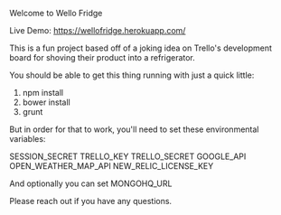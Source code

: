 Welcome to Wello Fridge

Live Demo: https://wellofridge.herokuapp.com/

This is a fun project based off of a joking idea on Trello's development board for shoving their product into a refrigerator.

You should be able to get this thing running with just a quick little:

1. npm install
2. bower install
3. grunt

But in order for that to work, you'll need to set these environmental variables:

SESSION_SECRET
TRELLO_KEY
TRELLO_SECRET
GOOGLE_API
OPEN_WEATHER_MAP_API
NEW_RELIC_LICENSE_KEY

And optionally you can set MONGOHQ_URL

Please reach out if you have any questions.
